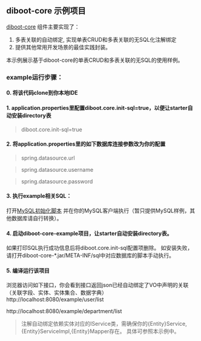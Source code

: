 ## diboot-core 示例项目

[diboot-core](https://github.com/dibo-software/diboot-v2/tree/master/diboot-core) 组件主要实现了：
1. 多表关联的自动绑定, 实现单表CRUD和多表关联的无SQL化注解绑定
2. 提供其他常用开发场景的最佳实践封装。

本示例展示基于diboot-core的单表CRUD和多表关联的无SQL的使用样例。

### example运行步骤：

#### 0. 将该代码clone到你本地IDE

#### 1. application.properties里配置diboot.core.init-sql=true，以便让starter自动安装directory表
> diboot.core.init-sql=true

#### 2. 将application.properties里的如下数据库连接参数改为你的配置
>   spring.datasource.url

>   spring.datasource.username

>   spring.datasource.password

#### 3. 执行example相关SQL：
打开[MySQL初始化脚本](https://github.com/dibo-software/diboot-v2-example/blob/master/diboot-core-example/src/main/resources/META-INF/sql/init-mysql.sql)
并在你的MySQL客户端执行（暂只提供MySQL样例，其他数据库请自行转换）。

#### 4. 启动diboot-core-example项目，让starter自动安装directory表。
如果打印SQL执行成功信息后将diboot.core.init-sql配置项删除。
如安装失败，请打开diboot-core-*.jar/META-INF/sql中对应数据库的脚本手动执行。

#### 5. 编译运行该项目
浏览器访问如下接口，你会看到接口返回json已经自动绑定了VO中声明的关联（关联字段、实体、实体集合、数据字典）
http://localhost:8080/example/user/list

http://localhost:8080/example/department/list
> 注解自动绑定依赖实体对应的IService类，需确保你的{Entity}Service,{Entity}ServiceImpl,{Entity}Mapper存在。
具体可参照本示例中。
